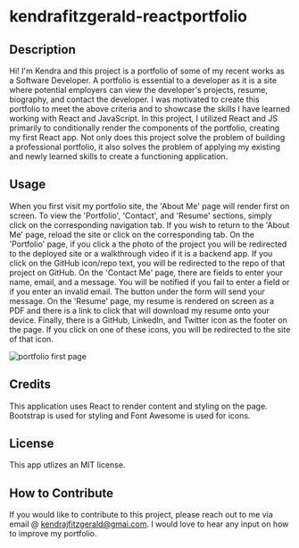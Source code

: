 # kendrafitzgerald-reactportfolio

## Description

Hi! I'm Kendra and this project is a portfolio of some of my recent works as a Software Developer. A portfolio is essential to a developer as it is a site where potential employers can view the developer's projects, resume, biography, and contact the developer. I was motivated to create this portfolio to meet the above criteria and to showcase the skills I have learned working with React and JavaScript. In this project, I utilized React and JS primarily to conditionally render the components of the portfolio, creating my first React app. Not only does this project solve the problem of building a professional portfolio, it also solves the problem of applying my existing and newly learned skills to create a functioning application.


## Usage
When you first visit my portfolio site, the 'About Me' page will render first on screen. To view the 'Portfolio', 'Contact', and 'Resume' sections, simply click on the corresponding navigation tab. If you wish to return to the 'About Me' page, reload the site or click on the corresponding tab. On the 'Portfolio' page, if you click a the photo of the project you will be redirected to the deployed site or a walkthrough video if it is a backend app. If you click on the GitHub icon/repo text, you will be redirected to the repo of that project on GitHub. On the 'Contact Me' page, there are fields to enter your name, email, and a message. You will be notified if you fail to enter a field or if you enter an invalid email. The button under the form will send your message. On the 'Resume' page, my resume is rendered on screen as a PDF and there is a link to click that will download my resume onto your device. Finally, there is a GitHub, LinkedIn, and Twitter icon as the footer on the page. If you click on one of these icons, you will be redirected to the site of that icon.

![portfolio first page](./src/images/portfolio.png)
## Credits

This application uses React to render content and styling on the page. Bootstrap is used for styling and Font Awesome is used for icons.

## License

This app utlizes an MIT license.

## How to Contribute

If you would like to contribute to this project, please reach out to me via email @ kendrajfitzgerald@gmai.com. I would love to hear any input on how to improve my portfolio.
